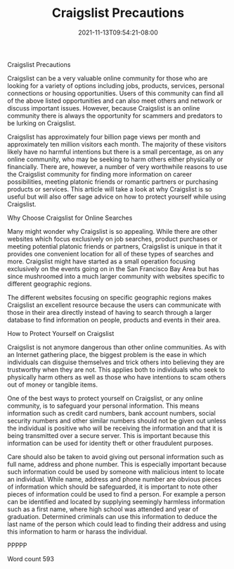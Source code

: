 ﻿---
title: "Craigslist Precautions"
date: 2021-11-13T09:54:21-08:00
description: "Craigslist Tips for Web Success"
featured_image: "/images/Craigslist.jpg"
tags: ["Craigslist"]
---

Craigslist Precautions

Craigslist can be a very valuable online community for those who are looking for a variety of options including jobs, products, services, personal connections or housing opportunities. Users of this community can find all of the above listed opportunities and can also meet others and network or discuss important issues. However, because Craigslist is an online community there is always the opportunity for scammers and predators to be lurking on Craigslist. 

Craigslist has approximately four billion page views per month and approximately ten million visitors each month. The majority of these visitors likely have no harmful intentions but there is a small percentage, as on any online community, who may be seeking to harm others either physically or financially. There are, however, a number of very worthwhile reasons to use the Craigslist community for finding more information on career possibilities, meeting platonic friends or romantic partners or purchasing products or services. This article will take a look at why Craigslist is so useful but will also offer sage advice on how to protect yourself while using Craigslist. 

Why Choose Craigslist for Online Searches

Many might wonder why Craigslist is so appealing. While there are other websites which focus exclusively on job searches, product purchases or meeting potential platonic friends or partners, Craigslist is unique in that it provides one convenient location for all of these types of searches and more. Craigslist might have started as a small operation focusing exclusively on the events going on in the San Francisco Bay Area but has since mushroomed into a much larger community with websites specific to different geographic regions.

The different websites focusing on specific geographic regions makes Craigslist an excellent resource because the users can communicate with those in their area directly instead of having to search through a larger database to find information on people, products and events in their area. 

How to Protect Yourself on Craigslist

Craigslist is not anymore dangerous than other online communities. As with an Internet gathering place, the biggest problem is the ease in which individuals can disguise themselves and trick others into believing they are trustworthy when they are not. This applies both to individuals who seek to physically harm others as well as those who have intentions to scam others out of money or tangible items. 

One of the best ways to protect yourself on Craigslist, or any online community, is to safeguard your personal information. This means information such as credit card numbers, bank account numbers, social security numbers and other similar numbers should not be given out unless the individual is positive who will be receiving the information and that it is being transmitted over a secure server. This is important because this information can be used for identity theft or other fraudulent purposes. 

Care should also be taken to avoid giving out personal information such as full name, address and phone number. This is especially important because such information could be used by someone with malicious intent to locate an individual. While name, address and phone number are obvious pieces of information which should be safeguarded, it is important to note other pieces of information could be used to find a person. For example a person can be identified and located by supplying seemingly harmless information such as a first name, where high school was attended and year of graduation. Determined criminals can use this information to deduce the last name of the person which could lead to finding their address and using this information to harm or harass the individual. 

PPPPP

Word count 593




